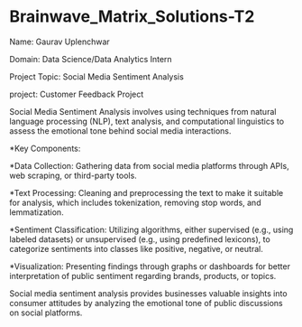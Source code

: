 # Brainwave_Matrix_Solutions-T2

Name: Gaurav Uplenchwar

Domain: Data Science/Data Analytics Intern

Project Topic: Social Media Sentiment Analysis

project: Customer Feedback Project

Social Media Sentiment Analysis involves using techniques from natural language processing (NLP), text analysis, and computational linguistics to assess the emotional tone behind social media interactions.

*Key Components:

*Data Collection: Gathering data from social media platforms through APIs, web scraping, or third-party tools.

*Text Processing: Cleaning and preprocessing the text to make it suitable for analysis, which includes tokenization, removing stop words, and lemmatization.

*Sentiment Classification: Utilizing algorithms, either supervised (e.g., using labeled datasets) or unsupervised (e.g., using predefined lexicons), to categorize sentiments into classes like positive, negative, or neutral.

*Visualization: Presenting findings through graphs or dashboards for better interpretation of public sentiment regarding brands, products, or topics.

Social media sentiment analysis provides businesses valuable insights into consumer attitudes by analyzing the emotional tone of public discussions on social platforms.
